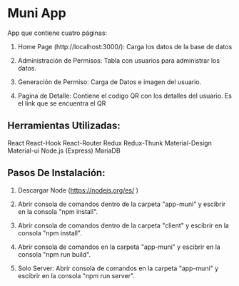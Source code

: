 # Muni App

App que contiene cuatro páginas:

1) Home Page (http://localhost:3000/): Carga los datos de la base de datos 

2) Administración de Permisos: Tabla con usuarios para administrar los datos.

3) Generación de Permiso: Carga de Datos e imagen del usuario.

4) Pagina de Detalle: Contiene el codigo QR con los detalles del usuario. Es el link que se encuentra el QR

## Herramientas Utilizadas:

React React-Hook React-Router Redux Redux-Thunk Material-Design Material-ui
Node.js (Express) MariaDB

## Pasos De Instalación: 

1) Descargar Node (https://nodejs.org/es/ ) 

2) Abrir consola de comandos dentro de la carpeta "app-muni" y escibrir en la consola "npm install".

3) Abrir consola de comandos dentro de la carpeta "client" y escibrir en la consola "npm install".

4) Abrir consola de comandos en la carpeta "app-muni" y escibrir en la consola "npm run build".

5) Solo Server: Abrir consola de comandos en la carpeta "app-muni" y escibrir en la consola "npm run server".
